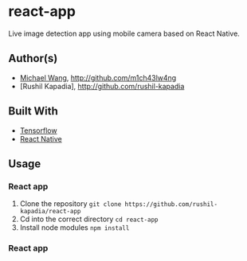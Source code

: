 # react-app

Live image detection app using mobile camera based on React Native.

## Author(s)
* [Michael Wang](http://m1ch43lw4ng.com), http://github.com/m1ch43lw4ng
* [Rushil Kapadia], http://github.com/rushil-kapadia

## Built With
* [Tensorflow](https://tensorflow.org)
* [React Native](https://facebook.github.io/react-native)

## Usage
### React app
1. Clone the repository `git clone https://github.com/rushil-kapadia/react-app`
2. Cd into the correct directory `cd react-app`
3. Install node modules `npm install`

### React app

